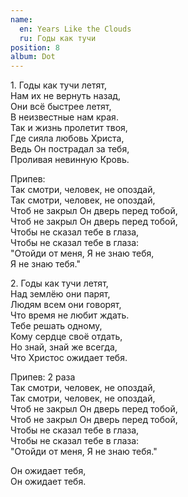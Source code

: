 ```yaml
---
name:
  en: Years Like the Clouds
  ru: Годы как тучи
position: 8
album: Dot
---
```


<span class="text-muted outdent">1.</span>
Годы как тучи летят,  
Нам их не вернуть назад,  
Они всё быстрее летят,  
В неизвестные нам края.  
Так и жизнь пролетит твоя,  
Где сияла любовь Христа,  
Ведь Он пострадал за тебя,  
Проливая невинную Кровь.

<span class="text-muted">Припев:</span>  
Так смотри, человек, не опоздай,  
Так смотри, человек, не опоздай,  
Чтоб не закрыл Он дверь перед тобой,  
Чтоб не закрыл Он дверь перед тобой,  
Чтобы не сказал тебе в глаза,  
Чтобы не сказал тебе в глаза:  
"Отойди от меня, Я не знаю тебя,  
Я не знаю тебя."

<span class="text-muted outdent">2.</span>
Годы как тучи летят,  
Над землёю они парят,  
Людям всем они говорят,  
Что время не любит ждать.  
Тебе решать одному,  
Кому сердце своё отдать,  
Но знай, знай же всегда,  
Что Христос ожидает тебя.

<span class="text-muted">Припев: 2 раза</span>  
Так смотри, человек, не опоздай,  
Так смотри, человек, не опоздай,  
Чтоб не закрыл Он дверь перед тобой,  
Чтоб не закрыл Он дверь перед тобой,  
Чтобы не сказал тебе в глаза,  
Чтобы не сказал тебе в глаза:  
"Отойди от меня, Я не знаю тебя."

Он ожидает тебя,  
Он ожидает тебя.
